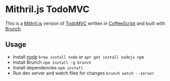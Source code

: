 # Mithril.js TodoMVC

This is a [Mithril.js](https://mithril.js.org/) version of [TodoMVC](http://todomvc.com/) written in [CoffeeScript](http://coffeescript.org/) and built with [Brunch](http://brunch.io).

## Usage

- Install [node](https://nodejs.org/en/) `brew install node` or `apt get install nodejs npm`
- Install Brunch `npm install -g brunch`
- Install dependencies `npm install`
- Run dev server and watch files for changes `brunch watch --server`

